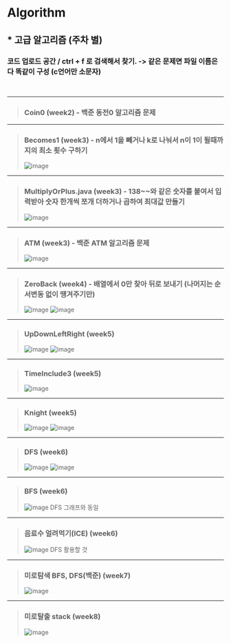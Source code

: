 # Algorithm
## * 고급 알고리즘 (주차 별)

### 코드 업로드 공간 / ctrl + f 로 검색해서 찾기. -> 같은 문제면 파일 이름은 다 똑같이 구성 (c언어만 소문자)

<br>

<hr>

>### Coin0 (week2)  - 백준 동전0 알고리즘 문제 <br>


<hr>


>### Becomes1 (week3) - n에서 1을 빼거나 k로 나눠서 n이 1이 될때까지의 최소 횟수 구하기 <br>
>![image](https://user-images.githubusercontent.com/77047002/135825831-98f9dbca-5cb6-4b51-af7f-a4e2af14a123.png)


<hr>


>### MultiplyOrPlus.java (week3) - 138~~와 같은 숫자를 붙여서 입력받아 숫자 한개씩 쪼개 더하거나 곱하여 최대값 만들기 <br>
>![image](https://user-images.githubusercontent.com/77047002/135825919-c4aa0775-62ee-41b9-acc1-2324a63c2cae.png)


<hr>


>### ATM (week3) - 백준 ATM 알고리즘 문제 <br>
>![image](https://user-images.githubusercontent.com/77047002/135826036-5a1b1a7f-1ce3-4735-8b2e-d6ba44bd79fd.png)


<hr>


>### ZeroBack (week4) - 배열에서 0만 찾아 뒤로 보내기 (나머지는 순서변동 없이 땡겨주기만) <br>
>![image](https://user-images.githubusercontent.com/77047002/135825551-54160147-129a-4fa6-9009-b1ff6f35ff1b.png)
>![image](https://user-images.githubusercontent.com/77047002/135825695-a5f3c4ee-5b2a-44f7-b894-5111bd92227c.png)


<hr>


>### UpDownLeftRight (week5)
>![image](https://user-images.githubusercontent.com/77047002/135824423-5d94f5d6-30b9-4721-ad1a-234ea15cdbb7.png)
>![image](https://user-images.githubusercontent.com/77047002/135824569-5fa47f0a-6347-417a-b10f-39d186285210.png)


<hr>


>### TimeInclude3 (week5)
>![image](https://user-images.githubusercontent.com/77047002/135826773-f50a0ea6-3f60-4735-ba84-09778cd2401d.png)


<hr>


>### Knight (week5)
> ![image](https://user-images.githubusercontent.com/77047002/135835876-e25a8e66-8417-4833-815c-4d383aab12bb.png)
> ![image](https://user-images.githubusercontent.com/77047002/135836161-e246f2e9-ea6d-4250-bb0b-e95a0fcdb24a.png)


<hr>


>### DFS (week6)
> ![image](https://user-images.githubusercontent.com/77047002/136704463-770df048-c8b9-4e4f-bd12-3e05f8446ab8.png)
> ![image](https://user-images.githubusercontent.com/77047002/136704506-3f998f5a-4fb8-4b4a-9aac-8288a303773e.png)


<hr>


>### BFS (week6)
> ![image](https://user-images.githubusercontent.com/77047002/136704545-573c60e8-014d-4a07-8287-102cd4b0ab4f.png)
> DFS 그래프와 동일


<hr>


>### 음료수 얼려먹기(ICE) (week6)
> ![image](https://user-images.githubusercontent.com/77047002/136704589-7c2663d8-0c80-466e-be09-65bd6152f4d2.png)
> DFS 활용할 것


<hr>


>### 미로탐색 BFS, DFS(백준) (week7)
> ![image](https://user-images.githubusercontent.com/77047002/137853769-0c3eb265-8a89-486e-8c7d-954416128b3d.png)




<hr>


>### 미로탈출 stack (week8)
> ![image](https://user-images.githubusercontent.com/77047002/138732721-7762c97e-cf79-4830-8af3-28683c3efbf3.png)



